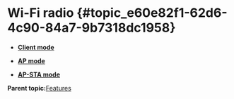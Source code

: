 # Wi-Fi radio {#topic_e60e82f1-62d6-4c90-84a7-9b7318dc1958}

-   **[Client mode](../topics/client_mode.md)**  

-   **[AP mode](../topics/ap_mode.md)**  

-   **[AP-STA mode](../topics/ap-sta_mode.md)**  


**Parent topic:**[Features](../topics/features.md)

